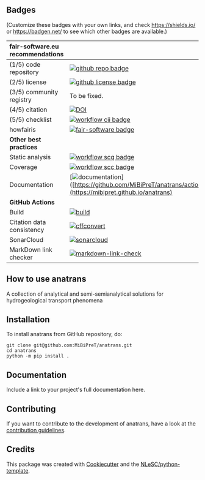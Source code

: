 ## Badges

(Customize these badges with your own links, and check https://shields.io/ or https://badgen.net/ to see which other badges are available.)

| fair-software.eu recommendations | |
| :-- | :--  |
| (1/5) code repository              | [![github repo badge](https://img.shields.io/badge/github-repo-000.svg?logo=github&labelColor=gray&color=blue)](https://github.com/MiBiPreT/anatrans) |
| (2/5) license                      | [![github license badge](https://img.shields.io/github/license/MiBiPreT/anatrans)](https://github.com/MiBiPreT/anatrans) |
| (3/5) community registry           | To be fixed.
| (4/5) citation                     | [![DOI](https://zenodo.org/badge/DOI/10.5281/zenodo.10877886.svg)](https://doi.org/10.5281/zenodo.10877886) |
| (5/5) checklist                    | [![workflow cii badge](https://bestpractices.coreinfrastructure.org/projects/8710/badge)](https://bestpractices.coreinfrastructure.org/projects/8710) |
| howfairis                          | [![fair-software badge](https://img.shields.io/badge/fair--software.eu-%E2%97%8F%20%20%E2%97%8F%20%20%E2%97%8F%20%20%E2%97%8F%20%20%E2%97%8B-yellow)](https://fair-software.eu) |
| **Other best practices**           | &nbsp; |
| Static analysis                    | [![workflow scq badge](https://sonarcloud.io/api/project_badges/measure?project=MiBiPreT_anatrans&metric=alert_status)](https://sonarcloud.io/dashboard?id=MiBiPreT_anatrans) |
| Coverage                           | [![workflow scc badge](https://sonarcloud.io/api/project_badges/measure?project=MiBiPreT_anatrans&metric=coverage)](https://sonarcloud.io/dashboard?id=MiBiPreT_anatrans) |
| Documentation                      | [![documentation](https://github.com/MiBiPreT/anatrans/actions/workflows/documentation.yml/badge.svg)]([https://github.com/MiBiPreT/anatrans/actions/workflows/documentation.yml](https://mibipret.github.io/anatrans) |
| **GitHub Actions**                 | &nbsp; |
| Build                              | [![build](https://github.com/MiBiPreT/anatrans/actions/workflows/build.yml/badge.svg)](https://github.com/MiBiPreT/anatrans/actions/workflows/build.yml) |
| Citation data consistency          | [![cffconvert](https://github.com/MiBiPreT/anatrans/actions/workflows/cffconvert.yml/badge.svg)](https://github.com/MiBiPreT/anatrans/actions/workflows/cffconvert.yml) |
| SonarCloud                         | [![sonarcloud](https://github.com/MiBiPreT/anatrans/actions/workflows/sonarcloud.yml/badge.svg)](https://github.com/MiBiPreT/anatrans/actions/workflows/sonarcloud.yml) |
| MarkDown link checker              | [![markdown-link-check](https://github.com/MiBiPreT/anatrans/actions/workflows/markdown-link-check.yml/badge.svg)](https://github.com/MiBiPreT/anatrans/actions/workflows/markdown-link-check.yml) |

## How to use anatrans

A collection of analytical and semi-semianalytical solutions for hydrogeological transport phenomena

## Installation

To install anatrans from GitHub repository, do:

```console
git clone git@github.com:MiBiPreT/anatrans.git
cd anatrans
python -m pip install .
```

## Documentation

Include a link to your project's full documentation here.

## Contributing

If you want to contribute to the development of anatrans,
have a look at the [contribution guidelines](CONTRIBUTING.md).

## Credits

This package was created with [Cookiecutter](https://github.com/audreyr/cookiecutter) and the [NLeSC/python-template](https://github.com/NLeSC/python-template).
